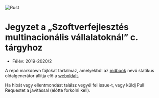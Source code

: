 ![Rust](https://github.com/SzFMV2020-Tavasz/handout/workflows/Rust/badge.svg)

# Jegyzet a „Szoftverfejlesztés multinacionális vállalatoknál” c. tárgyhoz

- Félév: 2019-2020/2

A repó markdown fájlokat tartalmaz, amelyekből az [mdbook](https://github.com/rust-lang-nursery/mdBook) nevű statikus oldalgenerátor állítja elő a [weboldalt](https://szfmv2020-tavasz.github.io/handout/).

Ha hibát vagy ellentmondást találsz vegyél fel issue-t, vagy küldj Pull Requestet a javítással (előtte forkolni kell).
